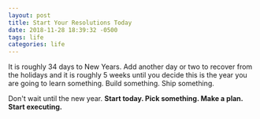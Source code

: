 ```yaml
---
layout: post
title: Start Your Resolutions Today
date: 2018-11-28 18:39:32 -0500
tags: life
categories: life
---
```


It is roughly 34 days to New Years. Add another day or two to recover from the holidays and it is roughly 5 weeks until you decide this is the year you are going to learn something. Build something. Ship something. 

Don't wait until the new year. **Start today. Pick something. Make a plan. Start executing.** 



